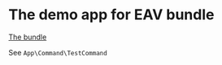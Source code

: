 # The demo app for EAV bundle

[The bundle](https://github.com/maxkain/eav-bundle)

See `App\Command\TestCommand`
